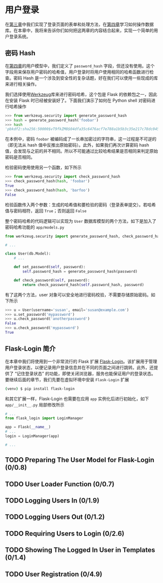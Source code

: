 # 用户登录

在[第三章](chapter3.md)中我们实现了登录页面的表单和处理方法，在[第四章](chapter4.md)学习如何操作数据库。在本章中，我将来告诉你们如何把这两章的内容结合起来，实现一个简单的用户登录系统。

## 密码 Hash 

在[第四章](chapter4.md)的用户模型中，我们定义了 `password_hash` 字段，但还没有使用。这个字段用来保存用户密码的哈希值，用户登录时将用户使用相同的哈希函数进行检查。密码 Hash 是一个涉及到安全性的复杂话题，好在我们可以使用一些现成的库来进行相关操作。

我们选择使用[Werkzeug](http://werkzeug.pocoo.org/)库来进行密码哈希，这个包是 Flask 的依赖包之一，因此在安装 Flask 时已经被安装好了。下面我们演示了如何在 Python shell 对密码进行哈希操作

```python
>>> from werkzeug.security import generate_password_hash
>>> hash = generate_password_hash('foobar')
>>> hash
'pbkdf2:sha256:50000$vT9fkZM8$04dfa35c6476acf7e788a1b5b3c35e217c78dc04539d295f011f01f18cd2175f'
```

在本例中，密码 `foobar` 被编码成了一长串加密过的字符串，这一过程是不可逆的（即无法从 hash 值中反推出原始密码）。此外，如果我们再次计算密码 hash 值，会发现与之前的并不相同。所以不可能通过比较哈希结果是否相同来判定原始密码是否相同。

检验密码使用使用另一个函数，如下所示

```python
>>> from werkzeug.security import check_password_hash
>>> check_password_hash(hash, 'foobar')
True
>>> check_password_hash(hash, 'barfoo')
False
```

检验函数传入两个参数：生成的哈希值和要检验的密码（登录表单提交）。若哈希值与密码相符，返回 `True`；否则返回 `False`

整个密码哈希的代码逻辑可以实现为 `User` 数据库模型的两个方法，如下是加入了密码哈希功能的 `app/models.py` 

```python
from werkzeug.security import generate_password_hash, check_password_hash

# ...

class User(db.Model):
    # ...

    def set_password(self, password):
        self.password_hash = generate_password_hash(password)

    def check_password(self, password):
        return check_password_hash(self.password_hash, password)
```

有了这两个方法，user 对象可以安全地进行密码校验，不需要存储原始密码。如下所示

```python
>>> u = User(username='susan', email='susan@example.com')
>>> u.set_password('mypassword')
>>> u.check_password('anotherpassword')
False
>>> u.check_password('mypassword')
True
```

## Flask-Login 简介

在本章中我们将使用到一个非常流行的 Flask 扩展 [Flask-Login](https://flask-login.readthedocs.io/)。该扩展用于管理用户登录状态，以便记录用户登录信息并在不同的页面之间进行跳转。此外，还提供了 “记住登录状态” 的功能，即使关闭浏览器，服务也能保证用户的登录状态。要继续后面的章节，我们先要在虚拟环境中安装 `Flask-Login` 扩展

```bash
(venv) $ pip install flask-login
```

和其它扩展一样，Flask-Login 也需要在应用 `app` 实例化后进行初始化，如下 `app/__init__.py` 局部修改所示

```python
# ...
from flask_login import LoginManager

app = Flask(__name__)
# ...
login = LoginManager(app)

# ...
```

## TODO Preparing The User Model for Flask-Login (0/0.8)
## TODO User Loader Function (0/0.7)
## TODO Logging Users In (0/1.9)
## TODO Logging Users Out (0/1.2)
## TODO Requiring Users to Login (0/2.6)
## TODO Showing The Logged In User in Templates (0/1.4)
## TODO User Registration (0/4.9)
